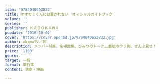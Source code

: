 ```yaml
---
isbn: '9784040652832'
title: オオカミくんには騙されない　オィシャルガイドブック
volume: ''
series: ''
publisher: ＫＡＤＯＫＡＷＡ
pubdate: '2018-10-02'
cover: 'https://cover.openbd.jp/9784040652832.jpg'
author: AbemaTV／著
description: メンバー特集、名場面集、ひみつのトーク……番組のウラ側、ぜんぶ見せ！
price: '1100'
genre: ''
target: 一般
format: 単行本
content: 演劇・映画

---
```

